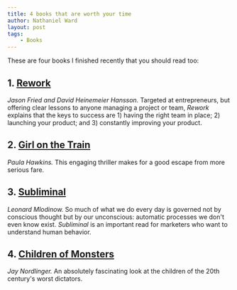 ```yaml
---
title: 4 books that are worth your time
author: Nathaniel Ward
layout: post
tags: 
    - Books
---
```


These are four books I finished recently that you should read too:

## 1. [Rework](https://www.amazon.com/gp/product/0307463745/ref=as_li_qf_sp_asin_il_tl?ie=UTF8&tag=nathward-20&camp=1789&creative=9325&linkCode=as2&creativeASIN=0307463745&linkId=9941dfde45c3c4d594833d591150a504)

*Jason Fried and David Heinemeier Hansson.* Targeted at entrepreneurs, but offering clear lessons to anyone managing a project or team, *Rework* explains that the keys to success are 1) having the right team in place; 2) launching your product; and 3) constantly improving your product.

## 2.  [Girl on the Train](https://www.amazon.com/gp/product/1594634025/ref=as_li_qf_sp_asin_il_tl?ie=UTF8&tag=nathward-20&camp=1789&creative=9325&linkCode=as2&creativeASIN=1594634025&linkId=d5f739a644c4be06d4e18cfefc448b85)

*Paula Hawkins.* This engaging thriller makes for a good escape from more serious fare.

## 3. [Subliminal](https://www.amazon.com/gp/product/0307472256/ref=as_li_qf_sp_asin_il_tl?ie=UTF8&tag=nathward-20&camp=1789&creative=9325&linkCode=as2&creativeASIN=0307472256&linkId=f4c38d8fd660683e2a9b052d4416ceca)

*Leonard Mlodinow.* So much of what we do every day is governed not by conscious thought but by our unconscious: automatic processes we don't even know exist. *Subliminal* is an important read for marketers who want to understand human behavior.

## 4. [Children of Monsters](https://www.amazon.com/gp/product/1594038155/ref=as_li_qf_sp_asin_il_tl?ie=UTF8&tag=nathward-20&camp=1789&creative=9325&linkCode=as2&creativeASIN=1594038155&linkId=1137d2db4ff54968ffd886b102c42c7d)

*Jay Nordlinger.* An absolutely fascinating look at the children of the 20th century's worst dictators.